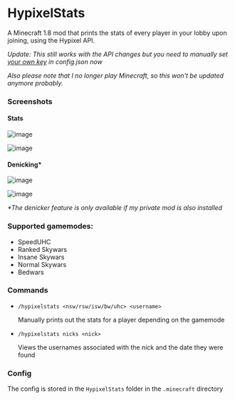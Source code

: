 # HypixelStats


A Minecraft 1.8 mod that prints the stats of every player in your lobby upon joining, using the Hypixel API.

_Update: This still works with the API changes but you need to manually set [your own key](https://developer.hypixel.net/dashboard) in config.json now_

_Also please note that I no longer play Minecraft, so this won't be updated anymore probably._

### Screenshots

#### Stats

![image](https://user-images.githubusercontent.com/45801973/136708050-2afb3d42-d7af-4694-ac8c-010686478465.png)


![image](https://user-images.githubusercontent.com/45801973/136708123-560f187e-5eb7-47b6-b128-98601c929330.png)

#### Denicking*

![image](https://user-images.githubusercontent.com/45801973/136713738-0835e4e3-5cae-4510-beb0-c59c79636723.png)

![image](https://user-images.githubusercontent.com/45801973/136709135-eb59ede0-d0ea-45c5-a3a4-5beff0197009.png)



_*The denicker feature is only available if my private mod is also installed_

### Supported gamemodes:
- SpeedUHC
- Ranked Skywars
- Insane Skywars
- Normal Skywars
- Bedwars

### Commands
- `/hypixelstats <nsw/rsw/isw/bw/uhc> <username>`

  Manually prints out the stats for a player depending on the gamemode
   
- `/hypixelstats nicks <nick>`
  
  Views the usernames associated with the nick and the date they were found

### Config

The config is stored in the `HypixelStats` folder in the `.minecraft` directory
